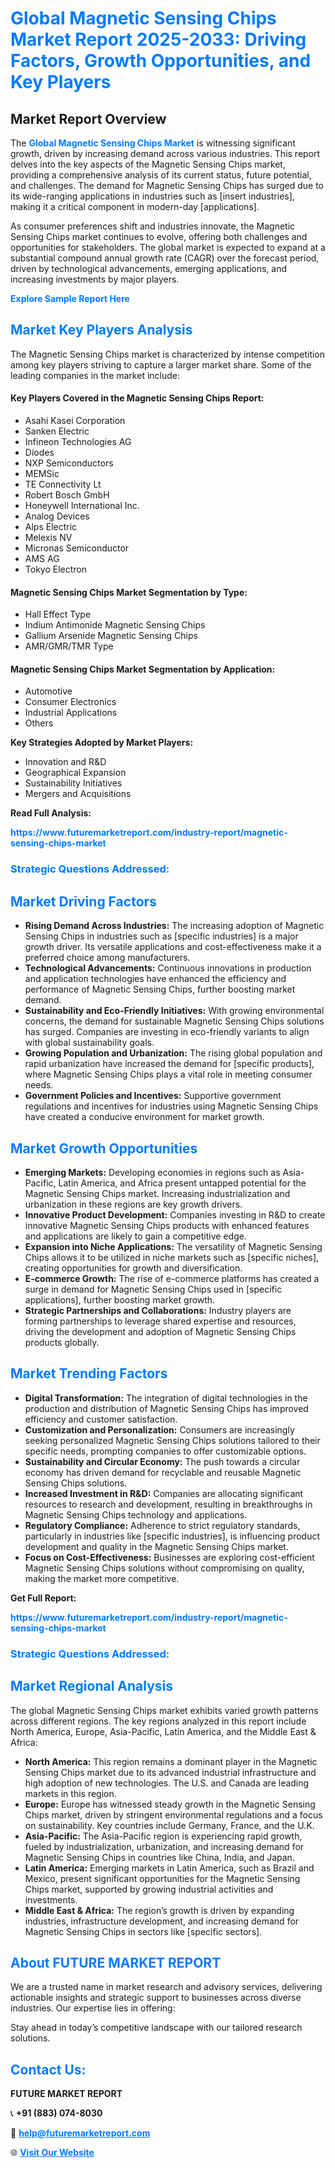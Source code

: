 <h1 style="color: #007BFF;">Global Magnetic Sensing Chips Market Report 2025-2033: Driving Factors, Growth Opportunities, and Key Players</h1>

<section id="overview">
<h2>Market Report Overview</h2>
<p>The <a href="https://www.futuremarketreport.com/industry-report/magnetic-sensing-chips-market" style="color: #007BFF; text-decoration: none;"><strong>Global Magnetic Sensing Chips Market</strong></a> is witnessing significant growth, driven by increasing demand across various industries. This report delves into the key aspects of the Magnetic Sensing Chips market, providing a comprehensive analysis of its current status, future potential, and challenges. The demand for Magnetic Sensing Chips has surged due to its wide-ranging applications in industries such as [insert industries], making it a critical component in modern-day [applications].</p>
<p>As consumer preferences shift and industries innovate, the Magnetic Sensing Chips market continues to evolve, offering both challenges and opportunities for stakeholders. The global market is expected to expand at a substantial compound annual growth rate (CAGR) over the forecast period, driven by technological advancements, emerging applications, and increasing investments by major players.</p>
</section>

<section id="overview">
<p><a href="https://www.futuremarketreport.com/request-sample/reportId=42932" style="color: #007BFF; text-decoration: none;"><strong>Explore Sample Report Here</strong></a></p>
</section>

<section id="key-players">
<h2 style="color: #007BFF;">Market Key Players Analysis</h2>
<p>The Magnetic Sensing Chips market is characterized by intense competition among key players striving to capture a larger market share. Some of the leading companies in the market include:</p>
<h4>Key Players Covered in the Magnetic Sensing Chips Report:</h4>
<ul><li>Asahi Kasei Corporation</li><li>Sanken Electric</li><li>Infineon Technologies AG</li><li>Diodes</li><li>NXP Semiconductors</li><li>MEMSic</li><li>TE Connectivity Lt</li><li>Robert Bosch GmbH</li><li>Honeywell International Inc.</li><li>Analog Devices</li><li>Alps Electric</li><li>Melexis NV</li><li>Micronas Semiconductor</li><li>AMS AG</li><li>Tokyo Electron</li></ul>
<h4>Magnetic Sensing Chips Market Segmentation by Type:</h4>
<ul><li>Hall Effect Type</li><li>Indium Antimonide Magnetic Sensing Chips</li><li>Gallium Arsenide Magnetic Sensing Chips</li><li>AMR/GMR/TMR Type</li></ul>

<h4>Magnetic Sensing Chips Market Segmentation by Application:</h4>
<ul><li>Automotive</li><li>Consumer Electronics</li><li>Industrial Applications</li><li>Others</li></ul>
<p><strong>Key Strategies Adopted by Market Players:</strong></p>
<ul>
<li>Innovation and R&D</li>
<li>Geographical Expansion</li>
<li>Sustainability Initiatives</li>
<li>Mergers and Acquisitions</li>
</ul>
</section>

<section>
<p><strong>Read Full Analysis: </strong></p><a href="https://www.futuremarketreport.com/industry-report/magnetic-sensing-chips-market" style="color: #007BFF; text-decoration: none;"><strong>https://www.futuremarketreport.com/industry-report/magnetic-sensing-chips-market</strong></a>
<h3 style="color: #007BFF;">Strategic Questions Addressed:</h3>
</section>

<section id="driving-factors">
<h2 style="color: #007BFF;">Market Driving Factors</h2>
<ul>
<li><strong>Rising Demand Across Industries:</strong> The increasing adoption of Magnetic Sensing Chips in industries such as [specific industries] is a major growth driver. Its versatile applications and cost-effectiveness make it a preferred choice among manufacturers.</li>
<li><strong>Technological Advancements:</strong> Continuous innovations in production and application technologies have enhanced the efficiency and performance of Magnetic Sensing Chips, further boosting market demand.</li>
<li><strong>Sustainability and Eco-Friendly Initiatives:</strong> With growing environmental concerns, the demand for sustainable Magnetic Sensing Chips solutions has surged. Companies are investing in eco-friendly variants to align with global sustainability goals.</li>
<li><strong>Growing Population and Urbanization:</strong> The rising global population and rapid urbanization have increased the demand for [specific products], where Magnetic Sensing Chips plays a vital role in meeting consumer needs.</li>
<li><strong>Government Policies and Incentives:</strong> Supportive government regulations and incentives for industries using Magnetic Sensing Chips have created a conducive environment for market growth.</li>
</ul>
</section>

<section id="growth-opportunities">
<h2 style="color: #007BFF;">Market Growth Opportunities</h2>
<ul>
<li><strong>Emerging Markets:</strong> Developing economies in regions such as Asia-Pacific, Latin America, and Africa present untapped potential for the Magnetic Sensing Chips market. Increasing industrialization and urbanization in these regions are key growth drivers.</li>
<li><strong>Innovative Product Development:</strong> Companies investing in R&D to create innovative Magnetic Sensing Chips products with enhanced features and applications are likely to gain a competitive edge.</li>
<li><strong>Expansion into Niche Applications:</strong> The versatility of Magnetic Sensing Chips allows it to be utilized in niche markets such as [specific niches], creating opportunities for growth and diversification.</li>
<li><strong>E-commerce Growth:</strong> The rise of e-commerce platforms has created a surge in demand for Magnetic Sensing Chips used in [specific applications], further boosting market growth.</li>
<li><strong>Strategic Partnerships and Collaborations:</strong> Industry players are forming partnerships to leverage shared expertise and resources, driving the development and adoption of Magnetic Sensing Chips products globally.</li>
</ul>
</section>

<section id="trending-factors">
<h2 style="color: #007BFF;">Market Trending Factors</h2>
<ul>
<li><strong>Digital Transformation:</strong> The integration of digital technologies in the production and distribution of Magnetic Sensing Chips has improved efficiency and customer satisfaction.</li>
<li><strong>Customization and Personalization:</strong> Consumers are increasingly seeking personalized Magnetic Sensing Chips solutions tailored to their specific needs, prompting companies to offer customizable options.</li>
<li><strong>Sustainability and Circular Economy:</strong> The push towards a circular economy has driven demand for recyclable and reusable Magnetic Sensing Chips solutions.</li>
<li><strong>Increased Investment in R&D:</strong> Companies are allocating significant resources to research and development, resulting in breakthroughs in Magnetic Sensing Chips technology and applications.</li>
<li><strong>Regulatory Compliance:</strong> Adherence to strict regulatory standards, particularly in industries like [specific industries], is influencing product development and quality in the Magnetic Sensing Chips market.</li>
<li><strong>Focus on Cost-Effectiveness:</strong> Businesses are exploring cost-efficient Magnetic Sensing Chips solutions without compromising on quality, making the market more competitive.</li>
</ul>
</section>

<section>
<p><strong>Get Full Report: </strong></p><a href="https://www.futuremarketreport.com/industry-report/magnetic-sensing-chips-market" style="color: #007BFF; text-decoration: none;"><strong>https://www.futuremarketreport.com/industry-report/magnetic-sensing-chips-market</strong></a>
<h3 style="color: #007BFF;">Strategic Questions Addressed:</h3>
</section>


<section id="regional-analysis">
<h2 style="color: #007BFF;">Market Regional Analysis</h2>
<p>The global Magnetic Sensing Chips market exhibits varied growth patterns across different regions. The key regions analyzed in this report include North America, Europe, Asia-Pacific, Latin America, and the Middle East & Africa:</p>
<ul>
<li><strong>North America:</strong> This region remains a dominant player in the Magnetic Sensing Chips market due to its advanced industrial infrastructure and high adoption of new technologies. The U.S. and Canada are leading markets in this region.</li>
<li><strong>Europe:</strong> Europe has witnessed steady growth in the Magnetic Sensing Chips market, driven by stringent environmental regulations and a focus on sustainability. Key countries include Germany, France, and the U.K.</li>
<li><strong>Asia-Pacific:</strong> The Asia-Pacific region is experiencing rapid growth, fueled by industrialization, urbanization, and increasing demand for Magnetic Sensing Chips in countries like China, India, and Japan.</li>
<li><strong>Latin America:</strong> Emerging markets in Latin America, such as Brazil and Mexico, present significant opportunities for the Magnetic Sensing Chips market, supported by growing industrial activities and investments.</li>
<li><strong>Middle East & Africa:</strong> The region’s growth is driven by expanding industries, infrastructure development, and increasing demand for Magnetic Sensing Chips in sectors like [specific sectors].</li>
</ul>
</section>

<footer>
<h2 style="color: #007BFF;">About FUTURE MARKET REPORT</h2>
<p>We are a trusted name in market research and advisory services, delivering actionable insights and strategic support to businesses across diverse industries. Our expertise lies in offering:</p>

<p>Stay ahead in today’s competitive landscape with our tailored research solutions.</p>

<h2 style="color: #007BFF;">Contact Us:</h2>
<p><strong>FUTURE MARKET REPORT</strong></p>
<p>📞 <strong>+91 (883) 074-8030</strong></p>
<p>📧 <strong><a href="mailto:help@futuremarketreport.com" style="color: #007BFF;">help@futuremarketreport.com</a></strong></p>
<p>🌐 <strong><a href="https://www.futuremarketreport.com/" style="color: #007BFF;">Visit Our Website</a></strong></p>
</footer>